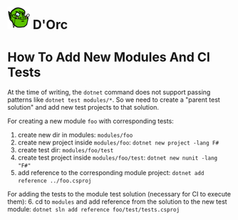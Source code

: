 # <img src="https://raw.githubusercontent.com/Phoenox/dorc/main/resources/logo.png" height="50"> D'Orc


# How To Add New Modules And CI Tests

At the time of writing, the `dotnet` command does not support passing patterns like `dotnet test modules/*`. So we need to create a "parent test solution" and add new test projects to that solution.

For creating a new module `foo` with corresponding tests:
  1. create new dir in modules: `modules/foo`
  2. create new project inside `modules/foo`: `dotnet new project -lang F#`
  3. create test dir: `modules/foo/test`
  4. create test project inside `modules/foo/test`: `dotnet new nunit -lang "F#"`
  5. add reference to the corresponding module project: `dotnet add reference ../foo.csproj`

For adding the tests to the module test solution (necessary for CI to execute them):
  6. cd to `modules` and add reference from the solution to the new test module: `dotnet sln add reference foo/test/tests.csproj`
